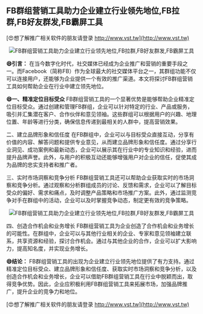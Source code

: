 ## **FB群组营销工具助力企业建立行业领先地位,FB拉群,FB好友群发,FB霸屏工具**

[😍想了解推广相关软件的朋友请登录 http://www.vst.tw](http://www.vst.tw)

 <center><img src="https://vst.tw/MP4/tuiguang/png/4.png" alt="FB群组营销工具助力企业建立行业领先地位,FB拉群,FB好友群发,FB霸屏工具"></center>

**😄引言：**
在当今数字化时代，社交媒体已经成为企业推广和营销的重要手段之一。而Facebook（简称FB）作为全球最大的社交媒体平台之一，其群组功能不仅可以连接用户，还能够为企业提供一个有效的推广渠道。本文将探讨FB群组营销工具如何帮助企业在行业中建立领先地位。

**😄一、精准定位目标受众**
FB群组营销工具的一个显著优势是能够帮助企业精准定位目标受众。通过创建和管理FB群组，企业可以针对特定的行业、产品或服务，吸引并汇集潜在客户、合作伙伴和意见领袖。这些群组可以根据用户的兴趣、地理位置、年龄等进行分类，确保信息传递到最相关的人群中，提高营销效果。

二、建立品牌形象和信任度
在FB群组中，企业可以与目标受众直接互动，分享有价值的内容、解答问题和提供专业意见，从而建立品牌形象和信任度。通过分享行业洞见、成功案例和最新动态，企业可以展示其在行业中的专业知识和经验，进而提升品牌声誉。此外，与用户的积极互动还能够增强用户对企业的信任，促使其成为品牌的忠实支持者和推广者。

三、实时市场洞察和竞争分析
FB群组营销工具还可以帮助企业获取实时的市场洞察和竞争分析。通过观察和分析群组成员的讨论、反馈和需求，企业可以了解目标受众的偏好、需求和痛点，及时调整产品策略和市场推广方案。此外，通过监测竞争对手在群组中的活动，企业可以及时掌握竞争动态，制定更有效的竞争策略。

 <center><img src="https://vst.tw/MP4/tuiguang/png/1.png" alt="FB群组营销工具助力企业建立行业领先地位,FB拉群,FB好友群发,FB霸屏工具"></center>

四、创造合作机会和业务增长
FB群组营销工具为企业创造了合作机会和业务增长的可能性。在群组中，企业可以与其他行业相关的企业、专家和意见领袖建立联系，共享资源和经验，探讨合作机会。通过与其他企业的合作，企业可以扩大影响力，提高知名度，并实现业务增长。

**😄结论：**
FB群组营销工具的出现为企业建立行业领先地位提供了有力支持。通过精准定位目标受众、建立品牌形象和信任度、获取实时市场洞察和竞争分析，以及创造合作机会和业务增长，企业可以借助FB群组营销工具在行业中脱颖而出，取得竞争优势。因此，企业应积极利用FB群组营销工具来拓展市场，加强品牌推广，提升企业的竞争力和地位。

[😍想了解推广相关软件的朋友请登录 http://www.vst.tw](http://www.vst.tw)



